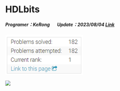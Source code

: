 # HDLbits
##### Programer：KeRong &nbsp;&nbsp;&nbsp;&nbsp;&nbsp;&nbsp;Update：2023/08/04 [Link](https://hdlbits.01xz.net/wiki/Special:VlgStats/307E7CB381DED99F)   

![image](https://github.com/kerong2002/HDLbits/blob/main/HDLbits_stats.PNG)   



![](https://i.imgur.com/71zVY4U.gif)   
